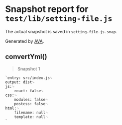 # Snapshot report for `test/lib/setting-file.js`

The actual snapshot is saved in `setting-file.js.snap`.

Generated by [AVA](https://ava.li).

## convertYml()

> Snapshot 1

    `entry: src/index.js␊
    output: dist␊
    js:␊
        react: false␊
    css:␊
        modules: false␊
        postcss: false␊
    html:␊
        filename: null␊
        template: null␊
    `
